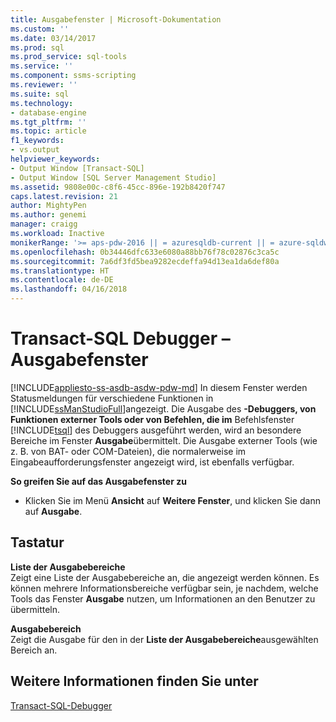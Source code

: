 ```yaml
---
title: Ausgabefenster | Microsoft-Dokumentation
ms.custom: ''
ms.date: 03/14/2017
ms.prod: sql
ms.prod_service: sql-tools
ms.service: ''
ms.component: ssms-scripting
ms.reviewer: ''
ms.suite: sql
ms.technology:
- database-engine
ms.tgt_pltfrm: ''
ms.topic: article
f1_keywords:
- vs.output
helpviewer_keywords:
- Output Window [Transact-SQL]
- Output Window [SQL Server Management Studio]
ms.assetid: 9808e00c-c8f6-45cc-896e-192b8420f747
caps.latest.revision: 21
author: MightyPen
ms.author: genemi
manager: craigg
ms.workload: Inactive
monikerRange: '>= aps-pdw-2016 || = azuresqldb-current || = azure-sqldw-latest || >= sql-server-2016 || = sqlallproducts-allversions'
ms.openlocfilehash: 0b34446dfc633e6080a88bb76f78c02876c3ca5c
ms.sourcegitcommit: 7a6df3fd5bea9282ecdeffa94d13ea1da6def80a
ms.translationtype: HT
ms.contentlocale: de-DE
ms.lasthandoff: 04/16/2018
---
```

# <a name="transact-sql-debugger---output-window"></a>Transact-SQL Debugger – Ausgabefenster
[!INCLUDE[appliesto-ss-asdb-asdw-pdw-md](../../includes/appliesto-ss-asdb-asdw-pdw-md.md)]
  In diesem Fenster werden Statusmeldungen für verschiedene Funktionen in [!INCLUDE[ssManStudioFull](../../includes/ssmanstudiofull-md.md)]angezeigt. Die Ausgabe des **-Debuggers, von Funktionen externer Tools oder von Befehlen, die im** Befehlsfenster [!INCLUDE[tsql](../../includes/tsql-md.md)] des Debuggers ausgeführt werden, wird an besondere Bereiche im Fenster **Ausgabe**übermittelt. Die Ausgabe externer Tools (wie z. B. von BAT- oder COM-Dateien), die normalerweise im Eingabeaufforderungsfenster angezeigt wird, ist ebenfalls verfügbar.  
  
 **So greifen Sie auf das Ausgabefenster zu**  
  
-   Klicken Sie im Menü **Ansicht** auf **Weitere Fenster**, und klicken Sie dann auf **Ausgabe**.  
  
## <a name="options"></a>Tastatur  
 **Liste der Ausgabebereiche**  
 Zeigt eine Liste der Ausgabebereiche an, die angezeigt werden können. Es können mehrere Informationsbereiche verfügbar sein, je nachdem, welche Tools das Fenster **Ausgabe** nutzen, um Informationen an den Benutzer zu übermitteln.  
  
 **Ausgabebereich**  
 Zeigt die Ausgabe für den in der **Liste der Ausgabebereiche**ausgewählten Bereich an.  
  
## <a name="see-also"></a>Weitere Informationen finden Sie unter  
 [Transact-SQL-Debugger](../../relational-databases/scripting/transact-sql-debugger.md)  
  
  
